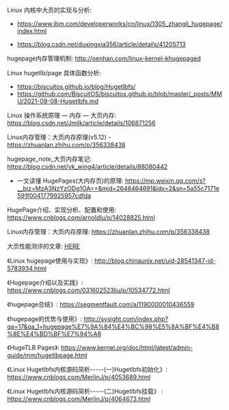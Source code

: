 
Linux 内核中大页的实现与分析: 

* https://www.ibm.com/developerworks/cn/linux/1305_zhangli_hugepage/index.html

* https://blog.csdn.net/duxingxia356/article/details/41205713

hugepage内存管理机制: http://oenhan.com/linux-kernel-khugepaged

Linux hugetlb/page 具体函数分析:
* https://biscuitos.github.io/blog/Hugetlbfs/
* https://github.com/BiscuitOS/biscuitos.github.io/blob/master/_posts/MMU/2021-09-08-Hugetlbfs.md

Linux 操作系统原理 — 内存 — 大页内存: https://blog.csdn.net/Jmilk/article/details/106871256

Linux内存管理：大页内存原理(v5.12) - https://zhuanlan.zhihu.com/p/356338438

hugepage_note_大页内存笔记: https://blog.csdn.net/yk_wing4/article/details/88080442


* 一文读懂 HugePages(大内存页)的原理: https://mp.weixin.qq.com/s?__biz=MzA3NzYzODg1OA==&mid=2648464691&idx=2&sn=5a55c7171e591f0041779925957cdfda

HugePage介绍、实现分析、配置和使用: https://www.cnblogs.com/arnoldlu/p/14028825.html

Linux内存管理：大页内存原理: https://zhuanlan.zhihu.com/p/356338438

大页性能测评的文章: [HERE](https://alexandrnikitin.github.io/blog/transparent-hugepages-measuring-the-performance-impact/)

《Linux hugepage使用与实现》: http://blog.chinaunix.net/uid-28541347-id-5783934.html

《Hugepage介绍以及实践》: https://www.cnblogs.com/031602523liu/p/10534772.html

《hugepage总结》: https://segmentfault.com/a/1190000010436559

《hugepage的优势与使用》: http://sysight.com/index.php?qa=17&qa_1=hugepage%E7%9A%84%E4%BC%98%E5%8A%BF%E4%B8%8E%E4%BD%BF%E7%94%A8

《HugeTLB Pages》: https://www.kernel.org/doc/html/latest/admin-guide/mm/hugetlbpage.html

《Linux Hugetlbfs内核源码简析-----(一)Hugetlbfs初始化》: https://www.cnblogs.com/MerlinJ/p/4053689.html

《Linux Hugetlbfs内核源码简析-----(二)Hugetlbfs挂载》 : https://www.cnblogs.com/MerlinJ/p/4064673.html
